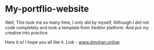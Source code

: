 # My-portflio-website
Well, This took me so many time, I only did by myself, Although I did not code completely and took a template from Xeditor platform. And put my creative into practice. 

Here it is! I hope you all like it.
Link - www.dmohan.online
